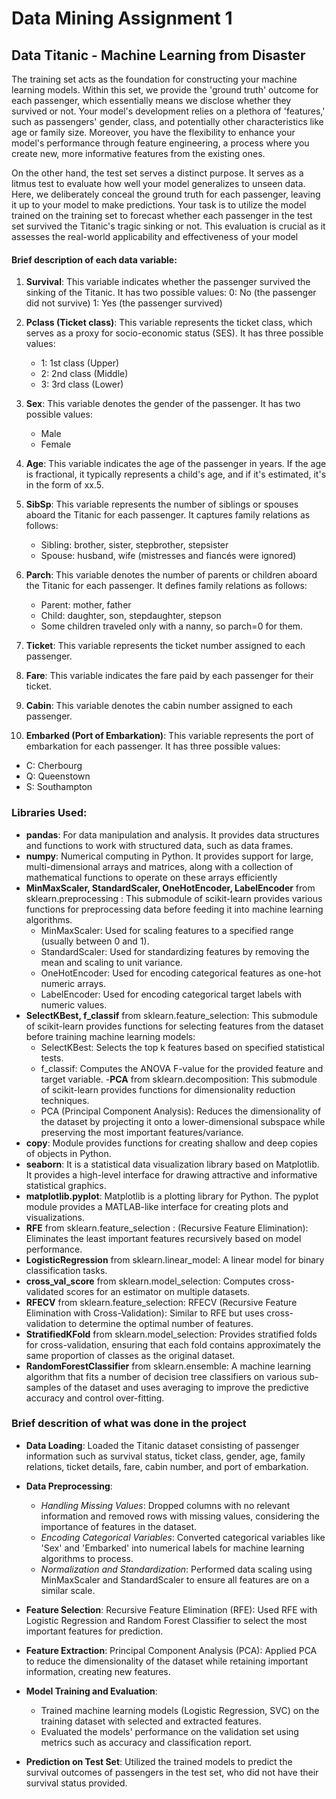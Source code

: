 # Data Mining Assignment 1
## Data Titanic - Machine Learning from Disaster
The training set acts as the foundation for constructing your machine learning models. Within this set, we provide the 'ground truth' outcome for each passenger, which essentially means we disclose whether they survived or not. Your model's development relies on a plethora of 'features,' such as passengers' gender, class, and potentially other characteristics like age or family size. Moreover, you have the flexibility to enhance your model's performance through feature engineering, a process where you create new, more informative features from the existing ones.

On the other hand, the test set serves a distinct purpose. It serves as a litmus test to evaluate how well your model generalizes to unseen data. Here, we deliberately conceal the ground truth for each passenger, leaving it up to your model to make predictions. Your task is to utilize the model trained on the training set to forecast whether each passenger in the test set survived the Titanic's tragic sinking or not. This evaluation is crucial as it assesses the real-world applicability and effectiveness of your model

#### Brief description of each data variable:

1) **Survival**: This variable indicates whether the passenger survived the sinking of the Titanic. It has two possible values:
        0: No (the passenger did not survive)
        1: Yes (the passenger survived)

2) **Pclass (Ticket class)**: This variable represents the ticket class, which serves as a proxy for socio-economic status (SES). It has three possible values:
   - 1: 1st class (Upper)
   - 2: 2nd class (Middle)
   - 3: 3rd class (Lower)

3) **Sex**: This variable denotes the gender of the passenger. It has two possible values:
    - Male
    - Female

4) **Age**: This variable indicates the age of the passenger in years. If the age is fractional, it typically represents a child's age, and if it's estimated, it's in the form of xx.5.

5) **SibSp**: This variable represents the number of siblings or spouses aboard the Titanic for each passenger. It captures family relations as follows:
   - Sibling: brother, sister, stepbrother, stepsister
   - Spouse: husband, wife (mistresses and fiancés were ignored)

6) **Parch**: This variable denotes the number of parents or children aboard the Titanic for each passenger. It defines family relations as follows:
   - Parent: mother, father
   - Child: daughter, son, stepdaughter, stepson
   - Some children traveled only with a nanny, so parch=0 for them.

7) **Ticket**: This variable represents the ticket number assigned to each passenger.

8) **Fare**: This variable indicates the fare paid by each passenger for their ticket.

9) **Cabin**: This variable denotes the cabin number assigned to each passenger.

10) **Embarked (Port of Embarkation)**: This variable represents the port of embarkation for each passenger. It has three possible values:
  - C: Cherbourg
  - Q: Queenstown
  - S: Southampton

### Libraries Used:
- **pandas**: For data manipulation and analysis. It provides data structures and functions to work with structured data, such as data frames.
- **numpy**: Numerical computing in Python. It provides support for large, multi-dimensional arrays and matrices, along with a collection of mathematical functions to operate on these arrays efficiently
- **MinMaxScaler, StandardScaler, OneHotEncoder, LabelEncoder** from sklearn.preprocessing : This submodule of scikit-learn provides various functions for preprocessing data before feeding it into machine learning algorithms.
    - MinMaxScaler: Used for scaling features to a specified range (usually between 0 and 1).
    - StandardScaler: Used for standardizing features by removing the mean and scaling to unit variance.
    - OneHotEncoder: Used for encoding categorical features as one-hot numeric arrays.
    - LabelEncoder: Used for encoding categorical target labels with numeric values.
- **SelectKBest, f_classif** from sklearn.feature_selection:  This submodule of scikit-learn provides functions for selecting features from the dataset before training machine learning models:
    - SelectKBest: Selects the top k features based on specified statistical tests.
    - f_classif: Computes the ANOVA F-value for the provided feature and target variable.
-**PCA** from sklearn.decomposition: This submodule of scikit-learn provides functions for dimensionality reduction techniques. 
    - PCA (Principal Component Analysis): Reduces the dimensionality of the dataset by projecting it onto a lower-dimensional subspace while preserving the most important features/variance.
- **copy**: Module provides functions for creating shallow and deep copies of objects in Python.
- **seaborn**: It is a statistical data visualization library based on Matplotlib. It provides a high-level interface for drawing attractive and informative statistical graphics.
- **matplotlib.pyplot**: Matplotlib is a plotting library for Python. The pyplot module provides a MATLAB-like interface for creating plots and visualizations.
- **RFE** from sklearn.feature_selection : (Recursive Feature Elimination): Eliminates the least important features recursively based on model performance.
- **LogisticRegression** from sklearn.linear_model:  A linear model for binary classification tasks.
- **cross_val_score** from sklearn.model_selection: Computes cross-validated scores for an estimator on multiple datasets.
- **RFECV** from sklearn.feature_selection: RFECV (Recursive Feature Elimination with Cross-Validation): Similar to RFE but uses cross-validation to determine the optimal number of features.
- **StratifiedKFold** from sklearn.model_selection: Provides stratified folds for cross-validation, ensuring that each fold contains approximately the same proportion of classes as the original dataset.
- **RandomForestClassifier** from sklearn.ensemble: A machine learning algorithm that fits a number of decision tree classifiers on various sub-samples of the dataset and uses averaging to improve the predictive accuracy and control over-fitting.

### Brief descrition of what was done in the project
- **Data Loading**: Loaded the Titanic dataset consisting of passenger information such as survival status, ticket class, gender, age, family relations, ticket details, fare, cabin number, and port of embarkation.

- **Data Preprocessing**:
    - *Handling Missing Values*: Dropped columns with no relevant information and removed rows with missing values, considering the importance of features in the dataset.
    - *Encoding Categorical Variables*: Converted categorical variables like 'Sex' and 'Embarked' into numerical labels for machine learning algorithms to process.
    - *Normalization and Standardization*: Performed data scaling using MinMaxScaler and StandardScaler to ensure all features are on a similar scale.

- **Feature Selection**: Recursive Feature Elimination (RFE): Used RFE with Logistic Regression and Random Forest Classifier to select the most important features for prediction.

- **Feature Extraction**: Principal Component Analysis (PCA): Applied PCA to reduce the dimensionality of the dataset while retaining important information, creating new features.

- **Model Training and Evaluation**:
    - Trained machine learning models (Logistic Regression, SVC) on the training dataset with selected and extracted features.
    - Evaluated the models' performance on the validation set using metrics such as accuracy and classification report.
- **Prediction on Test Set**: Utilized the trained models to predict the survival outcomes of passengers in the test set, who did not have their survival status provided.
